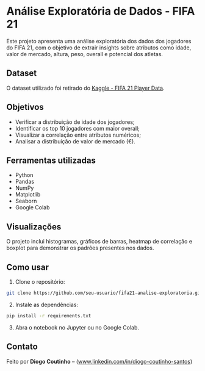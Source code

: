 # Análise Exploratória de Dados - FIFA 21

Este projeto apresenta uma análise exploratória dos dados dos jogadores do FIFA 21, com o objetivo de extrair insights sobre atributos como idade, valor de mercado, altura, peso, overall e potencial dos atletas.

## Dataset
O dataset utilizado foi retirado do [Kaggle - FIFA 21 Player Data](https://www.kaggle.com/datasets/stefanoleone992/fifa-21-complete-player-dataset).

## Objetivos

- Verificar a distribuição de idade dos jogadores;
- Identificar os top 10 jogadores com maior overall;
- Visualizar a correlação entre atributos numéricos;
- Analisar a distribuição de valor de mercado (€).

## Ferramentas utilizadas

- Python
- Pandas
- NumPy
- Matplotlib
- Seaborn
- Google Colab

## Visualizações

O projeto inclui histogramas, gráficos de barras, heatmap de correlação e boxplot para demonstrar os padrões presentes nos dados.

## Como usar

1. Clone o repositório:
```bash
git clone https://github.com/seu-usuario/fifa21-analise-exploratoria.git
```

2. Instale as dependências:
```bash
pip install -r requirements.txt
```

3. Abra o notebook no Jupyter ou no Google Colab.

## Contato

Feito por **Diogo Coutinho** – (www.linkedin.com/in/diogo-coutinho-santos)
